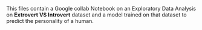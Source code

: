 This files contain a Google collab Notebook on an Exploratory Data Analysis on **Extrovert VS Introvert** dataset and a model trained on that dataset to predict the personality of a human.
